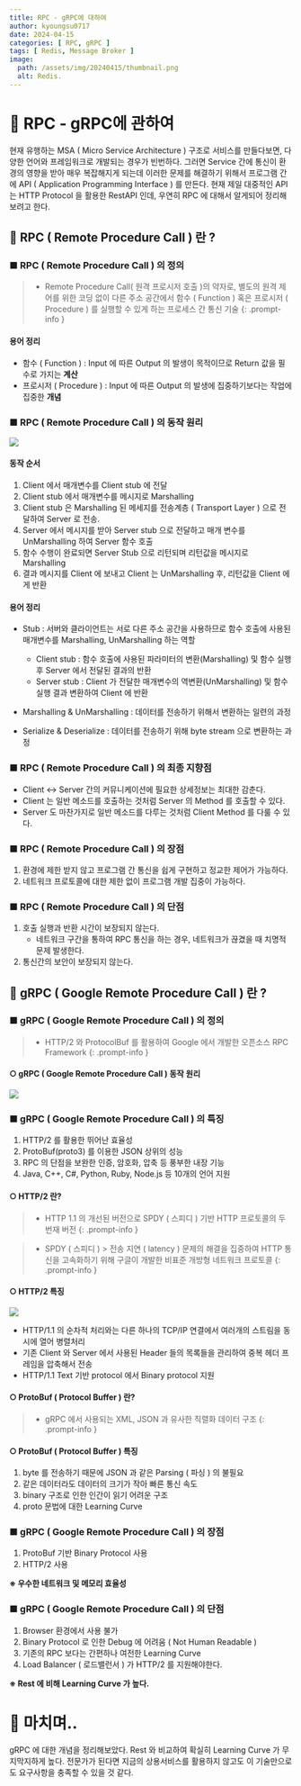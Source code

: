 ```yaml
---
title: RPC - gRPC에 대하여
author: kyoungsu0717
date: 2024-04-15
categories: [ RPC, gRPC ]
tags: [ Redis, Message Broker ]
image:
  path: /assets/img/20240415/thumbnail.png
  alt: Redis.
---
```


# 🚩 RPC - gRPC에 관하여

현재 유행하는 MSA ( Micro Service Architecture ) 구조로 서비스를 만들다보면, 다양한 언어와 프레임워크로 개발되는 경우가 빈번하다.
그러면 Service 간에 통신이 환경의 영향을 받아 매우 복잡해지게 되는데 이러한 문제를 해결하기 위해서 프로그램 간에 API ( Application Programming Interface ) 를 만든다.
현재 제일 대중적인 API 는 HTTP Protocol 을 활용한 RestAPI 인데, 우연히 RPC 에 대해서 알게되어 정리해보려고 한다.

## 📝 RPC ( Remote Procedure Call ) 란 ?

### ■ RPC ( Remote Procedure Call ) 의 정의

> * Remote Procedure Call( 원격 프로시저 호출 )의 약자로, 별도의 원격 제어를 위한 코딩 없이 다른 주소 공간에서 함수 ( Function ) 혹은 프로시저 ( Procedure ) 를 실행할 수 있게 하는 프로세스 간 통신 기술
{: .prompt-info }

#### 용어 정리
- 함수 ( Function ) : Input 에 따른 Output 의 발생이 목적이므로 Return 값을 필수로 가지는 **계산**
- 프로시저 ( Procedure ) : Input 에 따른 Output 의 발생에 집중하기보다는 작업에 집중한 **개념**

### ■ RPC ( Remote Procedure Call ) 의 동작 원리

![](/assets/img/20240415/RPCOverView.png)

#### 동작 순서
1. Client 에서 매개변수를 Client stub 에 전달
2. Client stub 에서 매개변수를 메시지로 Marshalling
3. Client stub 은 Marshalling 된 메세지를 전송계층 ( Transport Layer ) 으로 전달하여 Server 로 전송.
4. Server 에서 메시지를 받아 Server stub 으로 전달하고 매개 변수를 UnMarshalling 하여 Server 함수 호출
5. 함수 수행이 완료되면 Server Stub 으로 리턴되며 리턴값을 메시지로 Marshalling
6. 결과 메시지를 Client 에 보내고 Client 는 UnMarshalling 후, 리턴값을 Client 에게 반환

#### 용어 정리

- Stub : 서버와 클라이언트는 서로 다른 주소 공간을 사용하므로 함수 호출에 사용된 매개변수를 Marshalling, UnMarshalling 하는 역할
    - Client stub : 함수 호출에 사용된 파라미터의 변환(Marshalling) 및 함수 실행 후 Server 에서 전달된 결과의 반환 
    - Server stub : Client 가 전달한 매개변수의 역변환(UnMarshalling) 및 함수 실행 결과 변환하여 Client 에 반환

- Marshalling & UnMarshalling : 데이터를 전송하기 위해서 변환하는 일련의 과정
- Serialize & Deserialize : 데이터를 전송하기 위해 byte stream 으로 변환하는 과정

### ■ RPC ( Remote Procedure Call ) 의 최종 지향점
- Client <-> Server 간의 커뮤니케이션에 필요한 상세정보는 최대한 감춘다.
- Client 는 일반 메소드를 호출하는 것처럼 Server 의 Method 를 호출할 수 있다.
- Server 도 마찬가지로 일반 메소드를 다루는 것처럼 Client Method 를 다룰 수 있다.

### ■ RPC ( Remote Procedure Call ) 의 장점
1. 환경에 제한 받지 않고 프로그램 간 통신을 쉽게 구현하고 정교한 제어가 가능하다.
2. 네트워크 프로토콜에 대한 제한 없이 프로그램 개발 집중이 가능하다.

### ■ RPC ( Remote Procedure Call ) 의 단점

1. 호출 실행과 반환 시간이 보장되지 않는다.
   - 네트워크 구간을 통하여 RPC 통신을 하는 경우, 네트워크가 끊겼을 때 치명적 문제 발생한다.
2. 통신간의 보안이 보장되지 않는다.

## 📝 gRPC ( Google Remote Procedure Call ) 란 ?

### ■ gRPC ( Google Remote Procedure Call ) 의 정의

> * HTTP/2 와 ProtocolBuf 를 활용하여 Google 에서 개발한 오픈소스 RPC Framework
{: .prompt-info }

#### ○ gRPC ( Google Remote Procedure Call ) 동작 원리

![](/assets/img/20240415/gRPCOverView.png)


### ■ gRPC ( Google Remote Procedure Call ) 의 특징
1. HTTP/2 를 활용한 뛰어난 효율성
2. ProtoBuf(proto3) 를 이용한 JSON 상위의 성능
3. RPC 의 단점을 보완한 인증, 암호화, 압축 등 풍부한 내장 기능
4. Java, C++, C#, Python, Ruby, Node.js 등 10개의 언어 지원

#### ○ HTTP/2 란?
> * HTTP 1.1 의 개선된 버전으로 SPDY ( 스피디 ) 기반 HTTP 프로토콜의 두번재 버전
{: .prompt-info }

> * SPDY ( 스피디 )
    > 전송 지연 ( latency ) 문제의 해결을 집중하여 HTTP 통신을 고속화하기 위해 구글이 개발한 비표준 개방형 네트워크 프로토콜
{: .prompt-info }

#### ○ HTTP/2 특징
![](/assets/img/20240415/HTTP2OverView.png)
* HTTP/1.1 의 순차적 처리와는 다른 하나의 TCP/IP 연결에서 여러개의 스트림을 동시에 열어 병렬처리
* 기존 Client 와 Server 에서 사용된 Header 들의 목록들을 관리하여 중복 헤더 프레임을 압축해서 전송
* HTTP/1.1 Text 기반 protocol 에서 Binary protocol 지원

#### ○ ProtoBuf ( Protocol Buffer ) 란?
> * gRPC 에서 사용되는 XML, JSON 과 유사한 직렬화 데이터 구조
{: .prompt-info }

#### ○ ProtoBuf ( Protocol Buffer ) 특징
1. byte 를 전송하기 때문에 JSON 과 같은 Parsing ( 파싱 ) 의 불필요
2. 같은 데이터라도 데이터의 크기가 작아 빠른 통신 속도
3. binary 구조로 인한 인간이 읽기 어려운 구조
4. proto 문법에 대한 Learning Curve


### ■ gRPC ( Google Remote Procedure Call ) 의 장점
1. ProtoBuf 기반 Binary Protocol 사용
2. HTTP/2 사용

**&#8251; 우수한 네트워크 및 메모리 효율성**

### ■ gRPC ( Google Remote Procedure Call ) 의 단점
1. Browser 환경에서 사용 불가
2. Binary Protocol 로 인한 Debug 에 어려움 ( Not Human Readable )
3. 기존의 RPC 보다는 간편하나 여전한 Learning Curve
4. Load Balancer ( 로드밸런서 ) 가 HTTP/2 를 지원해야한다.

**&#8251; Rest 에 비해 Learning Curve 가 높다.**

# 🚩 마치며..
gRPC 에 대한 개념을 정리해보았다.
Rest 와 비교하여 확실히 Learning Curve 가 무지막지하게 높다.
전문가가 된다면 지금의 상용서비스를 활용하지 않고도 이 기술만으로도 요구사항을 충족할 수 있을 것 같다.

